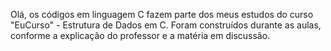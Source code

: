 Olá, os códigos em linguagem C fazem parte dos meus estudos do curso
"EuCurso" - Estrutura de Dados em C. Foram construídos durante as aulas,
conforme a explicação do professor e a matéria em discussão.